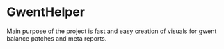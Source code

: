 # GwentHelper
Main purpose of the project is fast and easy creation of visuals for gwent balance patches and meta reports.
